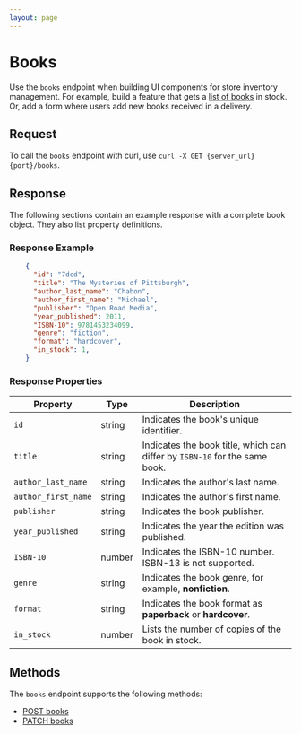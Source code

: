 ```yaml
---
layout: page
---
```

# Books

Use the `books` endpoint when building UI components for store inventory management. For example, build a feature that gets a [list of books](../tutorials/get-store-inventory.md) in stock. Or, add a form where users add new books received in a delivery.

## Request

To call the `books` endpoint with curl, use `curl -X GET {server_url}{port}/books`.

## Response

The following sections contain an example response with a complete book object. They also list property definitions.

### Response Example

```json
    {
      "id": "7dcd",
      "title": "The Mysteries of Pittsburgh",
      "author_last_name": "Chabon",
      "author_first_name": "Michael",
      "publisher": "Open Road Media",
      "year_published": 2011,
      "ISBN-10": 9781453234099,
      "genre": "fiction",
      "format": "hardcover",
      "in_stock": 1,
    }
```

### Response Properties

| **Property**        | **Type** | **Description**                                                                                 |
|---------------------|----------|-------------------------------------------------------------------------------------------------|
| `id`                | string   | Indicates the book's unique identifier.                                                         |
| `title`             | string   | Indicates the book title, which can differ by `ISBN-10` for the same book.                                        |
| `author_last_name`  | string   | Indicates the author's last name.                                                               |
| `author_first_name` | string   | Indicates the author's first name.                                                              |
| `publisher`         | string   | Indicates the book publisher.                                                                   |
| `year_published`    | string   | Indicates the year the edition was published.                                                   |
| `ISBN-10`           | number   | Indicates the ISBN-10 number. ISBN-13 is not supported.                                         |
| `genre`             | string   | Indicates the book genre, for example, **nonfiction**.                                           |
| `format`            | string   | Indicates the book format as **paperback** or **hardcover**.                                    |
| `in_stock`          | number   | Lists the number of copies of the book in stock.                                                |

## Methods

The `books` endpoint supports the following methods:

* [POST books](post-books.md)
* [PATCH books](patch-books.md)
